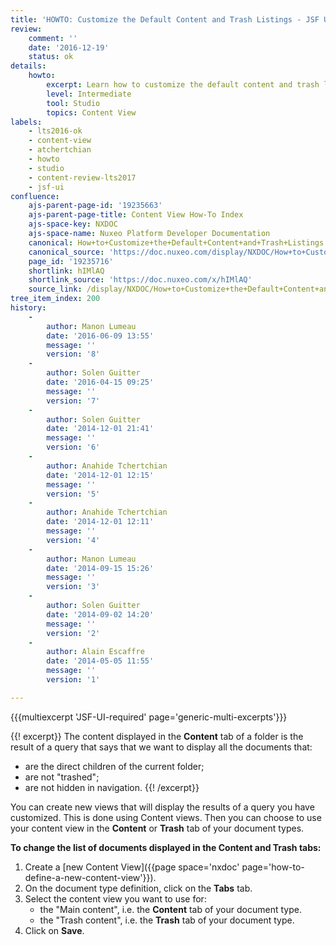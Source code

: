 ```yaml
---
title: 'HOWTO: Customize the Default Content and Trash Listings - JSF UI'
review:
    comment: ''
    date: '2016-12-19'
    status: ok
details:
    howto:
        excerpt: Learn how to customize the default content and trash listings using Nuxeo Studio.
        level: Intermediate
        tool: Studio
        topics: Content View
labels:
    - lts2016-ok
    - content-view
    - atchertchian
    - howto
    - studio
    - content-review-lts2017
    - jsf-ui
confluence:
    ajs-parent-page-id: '19235663'
    ajs-parent-page-title: Content View How-To Index
    ajs-space-key: NXDOC
    ajs-space-name: Nuxeo Platform Developer Documentation
    canonical: How+to+Customize+the+Default+Content+and+Trash+Listings
    canonical_source: 'https://doc.nuxeo.com/display/NXDOC/How+to+Customize+the+Default+Content+and+Trash+Listings'
    page_id: '19235716'
    shortlink: hIMlAQ
    shortlink_source: 'https://doc.nuxeo.com/x/hIMlAQ'
    source_link: /display/NXDOC/How+to+Customize+the+Default+Content+and+Trash+Listings
tree_item_index: 200
history:
    -
        author: Manon Lumeau
        date: '2016-06-09 13:55'
        message: ''
        version: '8'
    -
        author: Solen Guitter
        date: '2016-04-15 09:25'
        message: ''
        version: '7'
    -
        author: Solen Guitter
        date: '2014-12-01 21:41'
        message: ''
        version: '6'
    -
        author: Anahide Tchertchian
        date: '2014-12-01 12:15'
        message: ''
        version: '5'
    -
        author: Anahide Tchertchian
        date: '2014-12-01 12:11'
        message: ''
        version: '4'
    -
        author: Manon Lumeau
        date: '2014-09-15 15:26'
        message: ''
        version: '3'
    -
        author: Solen Guitter
        date: '2014-09-02 14:20'
        message: ''
        version: '2'
    -
        author: Alain Escaffre
        date: '2014-05-05 11:55'
        message: ''
        version: '1'

---
```

{{{multiexcerpt 'JSF-UI-required' page='generic-multi-excerpts'}}}

{{! excerpt}}
The content displayed in the **Content** tab of a folder is the result of a query that says that we want to display all the documents that:
-   are the direct children of the current folder;
-   are not "trashed";
-   are not hidden in navigation.
{{! /excerpt}}

You can create new views that will display the results of a query you have customized. This is done using Content views. Then you can choose to use your content view in the **Content** or **Trash** tab of your document types.

**To change the list of documents displayed in the Content and Trash tabs:**

1.  Create a [new Content View]({{page space='nxdoc' page='how-to-define-a-new-content-view'}}).
2.  On the document type definition, click on the **Tabs** tab.
3.  Select the content view you want to use for:
    *   the "Main content", i.e. the **Content** tab of your document type.
    *   the "Trash content", i.e. the **Trash** tab of your document type.
4.  Click on **Save**.

